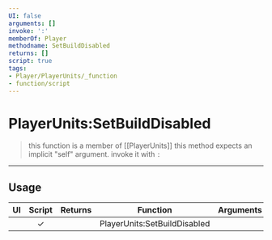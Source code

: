```yaml
---
UI: false
arguments: []
invoke: ':'
memberOf: Player
methodname: SetBuildDisabled
returns: []
script: true
tags:
- Player/PlayerUnits/_function
- function/script
---
```

# PlayerUnits:SetBuildDisabled
> this function is a member of [[PlayerUnits]]
> this method expects an implicit "self" argument. invoke it with `:`
-----
## Usage
|  UI | Script | Returns | Function | Arguments |
|:---:|:------:|-------:|:--------:|:---------|
| |✓||PlayerUnits:SetBuildDisabled||

